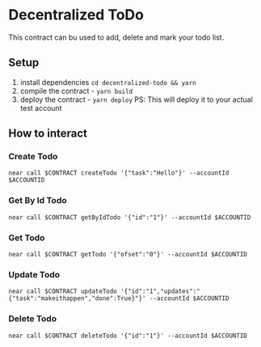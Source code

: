 # Decentralized ToDo
This contract can bu used to add, delete and mark your todo list.

## Setup
1. install dependencies `cd decentralized-todo && yarn`
2. compile the contract - `yarn build`
3. deploy the contract - `yarn deploy` PS: This will deploy it to your actual test account

## How to interact
### Create Todo
`near call $CONTRACT createTodo '{"task":"Hello"}' --accountId $ACCOUNTID`

### Get By Id Todo
`near call $CONTRACT getByIdTodo '{"id":"1"}' --accountId $ACCOUNTID`

### Get Todo
`near call $CONTRACT getTodo '{"ofset":"0"}' --accountId $ACCOUNTID`

### Update Todo
`near call $CONTRACT updateTodo '{"id":"1","updates":"{"task":"makeithappen","done":True}"}' --accountId $ACCOUNTID`

### Delete Todo
`near call $CONTRACT deleteTodo '{"id":"1"}' --accountId $ACCOUNTID`